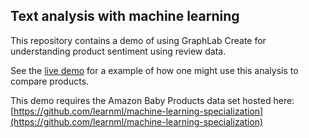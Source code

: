 ## Text analysis with machine learning

This repository contains a demo of using GraphLab Create for understanding product sentiment using review data.

See the [live demo](http://dato-demo-baby-product-reviews.s3-us-west-2.amazonaws.com/index.html) for a example of how one might use this analysis to compare products.

This demo requires the Amazon Baby Products data set hosted here: 
[https://github.com/learnml/machine-learning-specialization](https://github.com/learnml/machine-learning-specialization)
